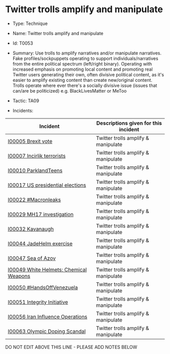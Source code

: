 # Twitter trolls amplify and manipulate

* Type: Technique

* Name: Twitter trolls amplify and manipulate

* Id: T0053

* Summary: Use trolls to amplify narratives and/or manipulate narratives. Fake profiles/sockpuppets operating to support individuals/narratives from the entire political spectrum (left/right binary). Operating with increased emphasis on promoting local content and promoting real Twitter users generating their own, often divisive political content, as it's easier to amplify existing content than create new/original content. Trolls operate where ever there's a socially divisive issue (issues that can/are be politicized) e.g. BlackLivesMatter or MeToo

* Tactic: TA09

* Incidents:

| Incident | Descriptions given for this incident |
| -------- | -------------------- |
| [I00005 Brexit vote](../incidents/I00005.md) | Twitter trolls amplify & manipulate |
| [I00007 Incirlik terrorists](../incidents/I00007.md) | Twitter trolls amplify & manipulate |
| [I00010 ParklandTeens](../incidents/I00010.md) | Twitter trolls amplify & manipulate |
| [I00017 US presidential elections](../incidents/I00017.md) | Twitter trolls amplify & manipulate |
| [I00022 #Macronleaks](../incidents/I00022.md) | Twitter trolls amplify & manipulate |
| [I00029 MH17 investigation](../incidents/I00029.md) | Twitter trolls amplify & manipulate |
| [I00032 Kavanaugh](../incidents/I00032.md) | Twitter trolls amplify & manipulate |
| [I00044 JadeHelm exercise](../incidents/I00044.md) | Twitter trolls amplify & manipulate |
| [I00047 Sea of Azov](../incidents/I00047.md) | Twitter trolls amplify & manipulate |
| [I00049 White Helmets: Chemical Weapons](../incidents/I00049.md) | Twitter trolls amplify & manipulate |
| [I00050 #HandsOffVenezuela](../incidents/I00050.md) | Twitter trolls amplify & manipulate |
| [I00051 Integrity Initiative](../incidents/I00051.md) | Twitter trolls amplify & manipulate |
| [I00056 Iran Influence Operations](../incidents/I00056.md) | Twitter trolls amplify & manipulate |
| [I00063 Olympic Doping Scandal](../incidents/I00063.md) | Twitter trolls amplify & manipulate |

DO NOT EDIT ABOVE THIS LINE - PLEASE ADD NOTES BELOW